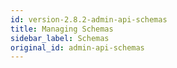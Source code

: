 ```yaml
---
id: version-2.8.2-admin-api-schemas
title: Managing Schemas
sidebar_label: Schemas
original_id: admin-api-schemas
---
```


